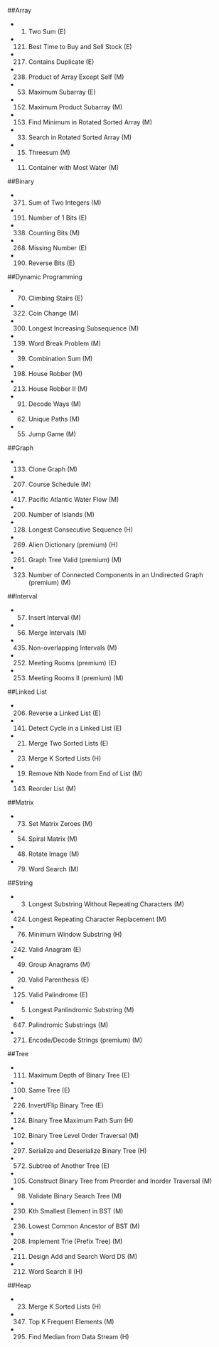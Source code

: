 ##Array
* 1. Two Sum (E)
* 121. Best Time to Buy and Sell Stock (E)
* 217. Contains Duplicate (E)
* 238. Product of Array Except Self (M)
* 53. Maximum Subarray (E)
* 152. Maximum Product Subarray (M)
* 153. Find Minimum in Rotated Sorted Array (M)
* 33. Search in Rotated Sorted Array (M)
* 15. Threesum (M)
* 11. Container with Most Water (M)

##Binary
* 371. Sum of Two Integers (M)
* 191. Number of 1 Bits (E)
* 338. Counting Bits (M)
* 268. Missing Number (E)
* 190. Reverse Bits (E)

##Dynamic Programming
* 70. Climbing Stairs (E)
* 322. Coin Change (M)
* 300. Longest Increasing Subsequence (M)
* 139. Word Break Problem (M)
* 39. Combination Sum (M)
* 198. House Robber (M)
* 213. House Robber II (M)
* 91. Decode Ways (M)
* 62. Unique Paths (M)
* 55. Jump Game (M)

##Graph
* 133. Clone Graph (M)
* 207. Course Schedule (M)
* 417. Pacific Atlantic Water Flow (M)
* 200. Number of Islands (M)
* 128. Longest Consecutive Sequence (H)
* 269. Alien Dictionary (premium) (H)
* 261. Graph Tree Valid (premium) (M)
* 323. Number of Connected Components in an Undirected Graph (premium) (M)

##Interval
* 57. Insert Interval (M)
* 56. Merge Intervals (M)
* 435. Non-overlapping Intervals (M)
* 252. Meeting Rooms (premium) (E)
* 253. Meeting Rooms II (premium) (M)

##Linked List
* 206. Reverse a Linked List (E)
* 141. Detect Cycle in a Linked List (E)
* 21. Merge Two Sorted Lists (E)
* 23. Merge K Sorted Lists (H)
* 19. Remove Nth Node from End of List (M)
* 143. Reorder List (M)

##Matrix
* 73. Set Matrix Zeroes (M)
* 54. Spiral Matrix (M)
* 48. Rotate Image (M)
* 79. Word Search (M)

##String
* 3. Longest Substring Without Repeating Characters (M)
* 424. Longest Repeating Character Replacement (M)
* 76. Minimum Window Substring (H)
* 242. Valid Anagram (E)
* 49. Group Anagrams (M)
* 20. Valid Parenthesis (E)
* 125. Valid Palindrome (E)
* 5. Longest Panlindromic Substring (M)
* 647. Palindromic Substrings (M)
* 271. Encode/Decode Strings (premium) (M)

##Tree
* 111. Maximum Depth of Binary Tree (E)
* 100. Same Tree (E)
* 226. Invert/Flip Binary Tree (E)
* 124. Binary Tree Maximum Path Sum (H)
* 102. Binary Tree Level Order Traversal (M)
* 297. Serialize and Deserialize Binary Tree (H)
* 572. Subtree of Another Tree (E)
* 105. Construct Binary Tree from Preorder and Inorder Traversal (M)
* 98. Validate Binary Search Tree (M)
* 230. Kth Smallest Element in BST (M)
* 236. Lowest Common Ancestor of BST (M)
* 208. Implement Trie (Prefix Tree) (M)
* 211. Design Add and Search Word DS (M)
* 212. Word Search II (H)

##Heap
* 23. Merge K Sorted Lists (H)
* 347. Top K Frequent Elements (M)
* 295. Find Median from Data Stream (H)
